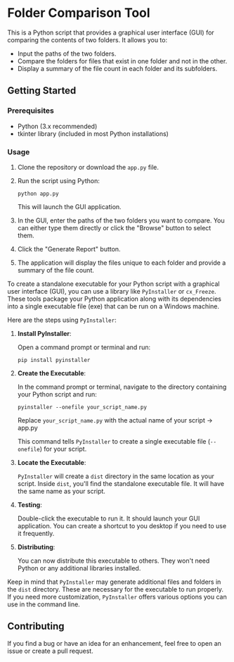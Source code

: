 # Folder Comparison Tool

This is a Python script that provides a graphical user interface (GUI) for comparing the contents of two folders. It allows you to:

- Input the paths of the two folders.
- Compare the folders for files that exist in one folder and not in the other.
- Display a summary of the file count in each folder and its subfolders.

## Getting Started

### Prerequisites

- Python (3.x recommended)
- tkinter library (included in most Python installations)

### Usage

1. Clone the repository or download the `app.py` file.

2. Run the script using Python:

   ```
   python app.py
   ```

   This will launch the GUI application.

3. In the GUI, enter the paths of the two folders you want to compare. You can either type them directly or click the "Browse" button to select them.

4. Click the "Generate Report" button.

5. The application will display the files unique to each folder and provide a summary of the file count.

To create a standalone executable for your Python script with a graphical user interface (GUI), you can use a library like `PyInstaller` or `cx_Freeze`. These tools package your Python application along with its dependencies into a single executable file (exe) that can be run on a Windows machine.

Here are the steps using `PyInstaller`:

1. **Install PyInstaller**:

   Open a command prompt or terminal and run:

   ```
   pip install pyinstaller
   ```

2. **Create the Executable**:

   In the command prompt or terminal, navigate to the directory containing your Python script and run:

   ```
   pyinstaller --onefile your_script_name.py
   ```

   Replace `your_script_name.py` with the actual name of your script -> app.py

   This command tells `PyInstaller` to create a single executable file (`--onefile`) for your script.

4. **Locate the Executable**:

   `PyInstaller` will create a `dist` directory in the same location as your script. Inside `dist`, you'll find the standalone executable file. It will have the same name as your script.

5. **Testing**:

   Double-click the executable to run it. It should launch your GUI application. You can create a shortcut to you desktop if you need to use it frequently.

6. **Distributing**:

   You can now distribute this executable to others. They won't need Python or any additional libraries installed.

Keep in mind that `PyInstaller` may generate additional files and folders in the `dist` directory. These are necessary for the executable to run properly. If you need more customization, `PyInstaller` offers various options you can use in the command line.

## Contributing

If you find a bug or have an idea for an enhancement, feel free to open an issue or create a pull request.


